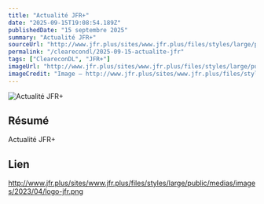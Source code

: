 ```yaml
---
title: "Actualité JFR+"
date: "2025-09-15T19:08:54.189Z"
publishedDate: "15 septembre 2025"
summary: "Actualité JFR+"
sourceUrl: "http://www.jfr.plus/sites/www.jfr.plus/files/styles/large/public/medias/images/2023/04/logo-jfr.png"
permalink: "/clearecondl/2025-09-15-actualite-jfr"
tags: ["CleareconDL", "JFR+"]
imageUrl: "http://www.jfr.plus/sites/www.jfr.plus/files/styles/large/public/medias/images/2023/04/logo-jfr.png"
imageCredit: "Image — http://www.jfr.plus/sites/www.jfr.plus/files/styles/large/public/medias/images/2023/04/logo-jfr.png"
---
```


![Actualité JFR+](http://www.jfr.plus/sites/www.jfr.plus/files/styles/large/public/medias/images/2023/04/logo-jfr.png)

## Résumé

Actualité JFR+

## Lien

http://www.jfr.plus/sites/www.jfr.plus/files/styles/large/public/medias/images/2023/04/logo-jfr.png
